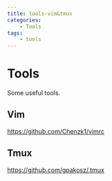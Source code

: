 ```yaml
---
title: tools-vim&tmux
categories: 
    - Tools
tags:  
    - tools
---
```


# Tools
Some useful tools.

## Vim
https://github.com/Chenzk1/vimrc

## Tmux
https://github.com/gpakosz/.tmux
